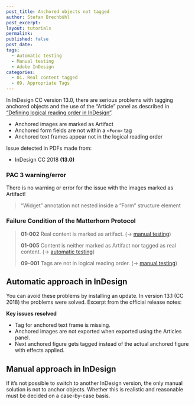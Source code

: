 ```yaml
---
post_title: Anchored objects not tagged
author: Stefan Brechbühl
post_excerpt: 
layout: tutorials
permalink: 
published: false
post_date: 
tags:
  - Automatic testing
  - Manual testing
  - Adobe InDesign
categories:
  - 01. Real content tagged
  - 09. Appropriate Tags
---
```

In InDesign CC version 13.0, there are serious problems with tagging anchored objects and the use of the “Article” panel as described in [“Defining logical reading order in InDesign”](https://accessible-pdf.info/en/basics/defining-logical-reading-order-in-indesign/).

- Anchored images are marked as Artifact
- Anchored form fields are not within a `<Form>` tag
- Anchored text frames appear not in the logical reading order

Issue detected in PDFs made from:

- InDesign CC 2018 **(13.0)**

### PAC 3 warning/error

There is no warning or error for the issue with the images marked as Artifact!

> “Widget” annotation not nested inside a “Form” structure element

### Failure Condition of the Matterhorn Protocol

> **01-002** Real content is marked as artifact. (→ [manual testing](https://accessible-pdf.info/en/glossary/#manual-testing))
> 
> **01-005** Content is neither marked as Artifact nor tagged as real content. (→ [automatic testing](https://accessible-pdf.info/en/glossary/#automatic-testing))
> 
> **09-001** Tags are not in logical reading order. (→ [manual testing](https://accessible-pdf.info/en/glossary/#manual-testing))

## Automatic approach in InDesign

You can avoid these problems by installing an update. In version 13.1 (CC 2018) the problems were solved. Excerpt from the official release notes:

**Key issues resolved**

- Tag for anchored text frame is missing.
- Anchored images are not exported when exported using the Articles panel.
- Next anchored figure gets tagged instead of the actual anchored figure with effects applied.

## Manual approach in InDesign

If it’s not possible to switch to another InDesign version, the only manual solution is not to anchor objects. Whether this is realistic and reasonable must be decided on a case-by-case basis.
